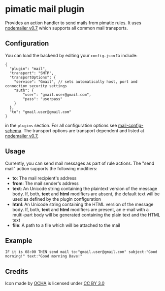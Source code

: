 pimatic mail plugin
=======================


Provides an action handler to send mails from pimatic rules. It uses 
 [nodemailer v0.7](https://github.com/andris9/Nodemailer/blob/0.7/README.md) which supports all common mail transports.

Configuration
-------------
You can load the backend by editing your `config.json` to include:

    {
      "plugin": "mail",
      "transport": "SMTP",
      "transportOptions": {
        "service": "Gmail", // sets automatically host, port and connection security settings
        "auth": {
            "user": "gmail.user@gmail.com",
            "pass": "userpass"
        }
      },
      "to": "gmail.user@gmail.com"
    }

in the `plugins` section. For all configuration options see [mail-config-schema](mail-config-schema.html). The 
 transport options are transport dependent and listed at 
 [nodemailer v0.7](https://github.com/andris9/Nodemailer/blob/0.7/README.md),

Usage
-----

Currently, you can send mail messages as part of rule actions. The "send mail" action supports the following 
modifiers:

* **to**: The mail recipient's address
* **from**: The mail sender's address
* **text**: An Unicode string containing the plaintext version of the message body. If, both, **text** and **html** modifiers are 
 absent, the default text will be used as defined by the plugin configuration
* **html**: An Unicode string containing the HTML version of the message body. If, both, **text** and **html** modifiers are 
 present, an e-mail with a multi-part body will be generated containing the plain text and the HTML text
* **file**: A path to a file which will be attached to the mail


Example
-------

    IF it is 08:00 THEN send mail to:"gmail.user@gmail.com" subject:"Good morning!" text:"Good morning Dave!"

Credits
-------

<div>Icon made by <a href="http://www.unocha.org" title="OCHA">OCHA</a> is licensed under 
 <a href="http://creativecommons.org/licenses/by/3.0/" title="Creative Commons BY 3.0">CC BY 3.0</a></div>

